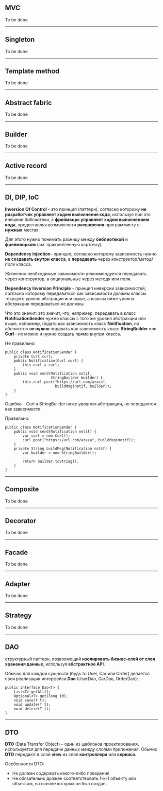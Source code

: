 ## MVC

To be done

--------------------

## Singleton

To be done

--------------------

## Template method

To be done

--------------------

## Abstract fabric

To be done

--------------------

## Builder

To be done

--------------------

## Active record

To be done

--------------------

## DI, DIP, IoC

**Inversion Of Control** - это принцип (паттерн), согласно которому **не разработчик управляет ходом выполнения кода**, используя при это внешние библиотеки, а **фреймворк управляет ходом выполнением кода**, предоставляя возможности **расширения** программисту в **нужных** местах.

Для этого нужно понимать разницу между **библиотекой** и **фреймворком** (см. прикрепленную карточку).

**Dependency Injection**– принцип, согласно которому зависимость нужно **не создавать внутри класса**, а **передавать** через *конструктор*/*метод*/*поле* класса.

Жизненно необходимые зависимости рекоммендуется передавать через конструктор, а опциональные через методя или поля.

**Dependency Inversion Principle** - принцип инверсии зависимостей, согласно которому передаваться как зависимости должны классы текущего уровня абстрации или выше, а классы ниже уровня абстракции передаваться не должны.

Что это значит: это значит, что, например, передавать в класс **NotificationSender** нужно классы с того же уровня абстракции или выше, например, подать как зависимость класс **Notification**, но абсолютно **не нужно** подавать как зависимость класс **StringBuilder** или **Curl** - их можно и нужно создать прямо внутри класса.

Не правильно:

```
public class NotificationSender {
	private Curl curl;
	public Notification(Curl curl) {
		this.curl = curl;
	}
	public void send(Notification notif, 
		             StringBuilder builder) {
		this.curl.post("https://url.com/azaza", 
                       buildMsg(notif, builder));
	}
}
```

Ошибка – Curl и StringBuilder ниже уровнем абстракции, но передаются как зависимости.

Правильно:

```
public class NotificationSender {
	public void send(Notification notif) {
		var curl = new Curl();
		curl.post("https://url.com/azaza", buildMsg(notif));
	}
	private String buildMsg(Notification notif) {
		var builder = new StringBuilder();
		...
		return builder.toString();
	}
}
```

--------------------

## Composite

To be done

--------------------

## Decorator

To be done

--------------------

## Facade

To be done

--------------------

## Adapter

To be done

--------------------

## Strategy

To be done

--------------------

## DAO

структурный паттерн, позволяющий **изолировать бизнес-слой от слоя хранения данных**, используя **абстрактное API**.

Обычно для каждой сущности (будь то User, Car или Order) делается своя реализация интерфейса **Dao** (UserDao, CarDao, OrderDao):

```
public interface Dao<T> {
    List<T> getAll();
    Optional<T> get(long id);
    void save(T t);
    void update(T t);
    void delete(T t);
}
```

--------------------

## DTO

**DTO** (Data Transfer Object) – один из шаблонов проектирования, используется для передачи данных между слоями приложения.
Обычно **DTO** передают в слой **view** из слоя **контроллера** или **сервиса**.

Особенности DTO:
- Не должен содержать какого-либо поведения.
- Не обязательно должен соответствовать 1-к-1 объекту или объектам, на основе которых он был создан.

